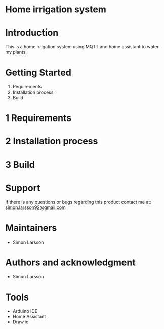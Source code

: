 # Home irrigation system

# Introduction 
This is a home irrigation system  using MQTT and home assistant to water my plants.

# Getting Started
1.	Requirements
2.	Installation process
3.	Build

# 1 Requirements


# 2 Installation process


# 3 Build



# Support
If there is any questions or bugs regarding this product contact me at:  
<simon.larsson92@gmail.com>

# Maintainers
- Simon Larsson

# Authors and acknowledgment
- Simon Larsson

# Tools
- Arduino IDE
- Home Assistant
- Draw.io
